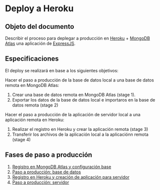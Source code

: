 # Deploy a Heroku

## Objeto del documento

Describir el proceso para deplegar a producción en [Heroku](https://www.heroku.com/) + [MongoDB Atlas](https://www.mongodb.com/cloud/atlas) una aplicación de [ExpressJS](https://expressjs.com/).

## Especificaciones

El deploy se realizará en base a los siguientes objetivos:

Hacer el paso a producción de la base de datos local a una base de datos remota en MongoDB Atlas:
  1. Crear una base de datos remota en MongoDB Atlas (stage 1).
  2. Exportar los datos de la base de datos local e importaros en la base de datos remota (stage 2)
  
Hacer el paso a producción de la aplicación de servidor local a una aplicación remota en Heroku:
  1. Realizar el registro en Heroku y crear la aplicación remota (stage 3)
  2. Transferir los archivos de la aplicación local a la aplicaciónn remota (stage 4)


## Fases de paso a producción

1. [Registro en MongoDB Atlas y configuración base](https://github.com/german-alvarez-dev/deploy-express-app/blob/main/stage1.md)
2. [Paso a producción: base de datos](https://github.com/german-alvarez-dev/deploy-express-app/blob/main/stage2.md)
3. [Registro en Heroku y creación de aplicación para servidor](https://github.com/german-alvarez-dev/deploy-express-app/blob/main/stage3.md)
4. [Paso a producción: servidor](https://github.com/german-alvarez-dev/deploy-express-app/blob/main/stage4.md)
